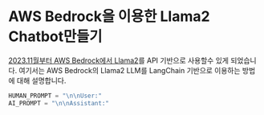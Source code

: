 # AWS Bedrock을 이용한 Llama2 Chatbot만들기

[2023.11월부터 AWS Bedrock에서 Llama2](https://aws.amazon.com/ko/blogs/aws/amazon-bedrock-now-provides-access-to-llama-2-chat-13b-model/)를 API 기반으로 사용할수 있게 되었습니다. 여기서는 AWS Bedrock의 Llama2 LLM를 LangChain 기반으로 이용하는 방법에 대해 설명합니다.

```python
HUMAN_PROMPT = "\n\nUser:"
AI_PROMPT = "\n\nAssistant:"
```
